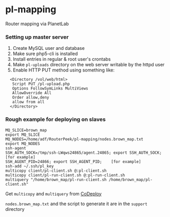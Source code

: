 pl-mapping
==========

Router mapping via PlanetLab

### Setting up master server

 1. Create MySQL user and database
 2. Make sure php5-cli is installed
 3. Install entries in regular & root user's crontabs
 4. Make `pl-uploads` directory on the web server writable by the httpd user
 5. Enable HTTP PUT method using something like:

```
  <Directory /vol/web/html>
   Script PUT /pl-upload.php
   Options FollowSymLinks MultiViews
   AllowOverride All
   Order allow,deny
   allow from all
  </Directory>
``` 

### Rough example for deploying on slaves

```
MQ_SLICE=brown_map
export MQ_SLICE
MQ_NODES=/home/adf/RouterPeek/pl-mapping/nodes.brown_map.txt
export MQ_NODES
ssh-agent
SSH_AUTH_SOCK=/tmp/ssh-LWqws24865/agent.24865; export SSH_AUTH_SOCK;   [for example]
SSH_AGENT_PID=24866; export SSH_AGENT_PID;    [for example]
ssh-add ~/.ssh/pl_key
multicopy client/pl-client.sh @:pl-client.sh
multicopy client/pl-run-client.sh @:pl-run-client.sh
multiquery "/home/brown_map/pl-run-client.sh /home/brown_map/pl-client.sh"
```

Get `multicopy` and `multiquery` from [CoDeploy](http://codeen.cs.princeton.edu/codeploy/)

`nodes.brown_map.txt` and the script to generate it are in the `support` directory
